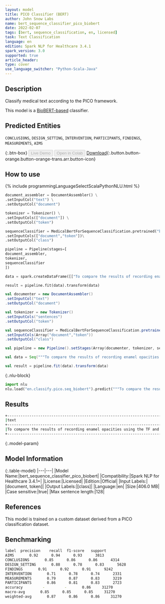 ```yaml
---
layout: model
title: PICO Classifier (BERT)
author: John Snow Labs
name: bert_sequence_classifier_pico_biobert
date: 2022-02-07
tags: [bert, sequence_classification, en, licensed]
task: Text Classification
language: en
edition: Spark NLP for Healthcare 3.4.1
spark_version: 3.0
supported: true
article_header:
type: cover
use_language_switcher: "Python-Scala-Java"
---
```



## Description


Classify medical text according to the PICO framework.


This model is a [BioBERT-based](https://github.com/dmis-lab/biobert) classifier.


## Predicted Entities


`CONCLUSIONS`, `DESIGN_SETTING`, `INTERVENTION`, `PARTICIPANTS`, `FINDINGS`, `MEASUREMENTS`, `AIMS`


{:.btn-box}
<button class="button button-orange" disabled>Live Demo</button>
<button class="button button-orange" disabled>Open in Colab</button>
[Download](https://s3.amazonaws.com/auxdata.johnsnowlabs.com/clinical/models/bert_sequence_classifier_pico_biobert_en_3.4.1_3.0_1644265236813.zip){:.button.button-orange.button-orange-trans.arr.button-icon}


## How to use






<div class="tabs-box" markdown="1">
{% include programmingLanguageSelectScalaPythonNLU.html %}

```python
document_assembler = DocumentAssembler() \
.setInputCol("text") \
.setOutputCol("document")

tokenizer = Tokenizer() \
.setInputCols(["document"]) \
.setOutputCol("token")

sequenceClassifier = MedicalBertForSequenceClassification.pretrained("bert_sequence_classifier_pico", "en", "clinical/models")\
.setInputCols(["document","token"])\
.setOutputCol("class")

pipeline = Pipeline(stages=[
document_assembler, 
tokenizer,
sequenceClassifier    
])

data = spark.createDataFrame([["To compare the results of recording enamel opacities using the TF and modified DDE indices."]]).toDF("text")

result = pipeline.fit(data).transform(data)
```
```scala
val documenter = new DocumentAssembler() 
.setInputCol("text") 
.setOutputCol("document")

val tokenizer = new Tokenizer()
.setInputCols("sentences")
.setOutputCol("token")

val sequenceClassifier = MedicalBertForSequenceClassification.pretrained("bert_sequence_classifier_pico", "en", "clinical/models")
.setInputCols(Array("document","token"))
.setOutputCol("class")

val pipeline = new Pipeline().setStages(Array(documenter, tokenizer, sequenceClassifier))

val data = Seq("""To compare the results of recording enamel opacities using the TF and modified DDE indices.""").toDS.toDF("text")

val result = pipeline.fit(data).transform(data)
```


{:.nlu-block}
```python
import nlu
nlu.load("en.classify.pico.seq_biobert").predict("""To compare the results of recording enamel opacities using the TF and modified DDE indices.""")
```

</div>


## Results


```bash
+-------------------------------------------------------------------------------------------+------+
|text                                                                                       |result|
+-------------------------------------------------------------------------------------------+------+
|To compare the results of recording enamel opacities using the TF and modified DDE indices.|[AIMS]|
+-------------------------------------------------------------------------------------------+------+
```


{:.model-param}
## Model Information


{:.table-model}
|---|---|
|Model Name:|bert_sequence_classifier_pico_biobert|
|Compatibility:|Spark NLP for Healthcare 3.4.1+|
|License:|Licensed|
|Edition:|Official|
|Input Labels:|[document, token]|
|Output Labels:|[class]|
|Language:|en|
|Size:|406.0 MB|
|Case sensitive:|true|
|Max sentence length:|128|


## References


This model is trained on a custom dataset derived from a PICO classification dataset.


## Benchmarking


```bash
label  precision    recall  f1-score   support
AIMS       0.92      0.94      0.93      3813
CONCLUSIONS       0.85      0.86      0.86      4314
DESIGN_SETTING       0.88      0.78      0.83      5628
FINDINGS       0.91      0.92      0.91      9242
INTERVENTION       0.71      0.78      0.74      2331
MEASUREMENTS       0.79      0.87      0.83      3219
PARTICIPANTS       0.86      0.81      0.83      2723
accuracy         -         -       0.86     31270
macro-avg       0.85      0.85      0.85     31270
weighted-avg       0.87      0.86      0.86     31270
```
